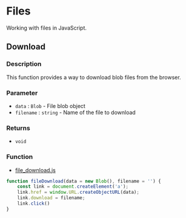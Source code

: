 # Files
Working with files in JavaScript.

## Download

### Description
This function provides a way to download blob files from the browser.

### Parameter
- `data` : `Blob` - File blob object
- `filename` : `string` - Name of the file to download

### Returns
- `void`

### Function
- [file_download.js](./file_download.js)

```js
function fileDownload(data = new Blob(), filename = '') {
    const link = document.createElement('a');
    link.href = window.URL.createObjectURL(data);
    link.download = filename;
    link.click()
}
```
